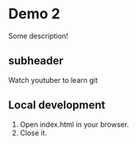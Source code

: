 # Demo 2

Some description!

## subheader

Watch youtuber to learn git

## Local development

1. Open index.html in your browser.
2. Close it.